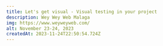 ```yaml
---
title: Let's get visual - Visual testing in your project
description: Wey Wey Web Malaga 
img: https://www.weyweyweb.com/
alt: November 23-24, 2023
createdAt: 2023-11-24T22:50:54.724Z
---
```

